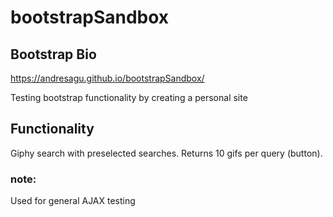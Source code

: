 # bootstrapSandbox
## Bootstrap Bio

https://andresagu.github.io/bootstrapSandbox/

Testing bootstrap functionality by creating a personal site 

## Functionality
Giphy search with preselected searches. Returns 10 gifs per query (button).

### note:
Used for general AJAX testing
